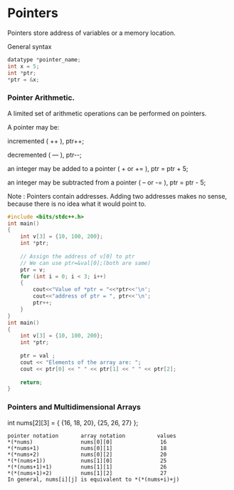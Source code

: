 # Pointers

Pointers store address of variables or a memory location.
  
General syntax 
```cpp
datatype *pointer_name; 
int x = 5;
int *ptr;
*ptr = &x;
```

### Pointer Arithmetic.
  
A limited set of arithmetic operations can be performed on pointers.
  
A pointer may be:

incremented ( ++ ), ptr++;
  
decremented ( — ), ptr--;
  
an integer may be added to a pointer ( + or += ), ptr = ptr + 5;
  
an integer may be subtracted from a pointer ( – or -= ), ptr = ptr - 5;
  
  
Note : Pointers contain addresses. Adding two addresses makes no sense, because there is no idea what it would point to.
  
```cpp
#include <bits/stdc++.h> 
int main() 
{ 
    int v[3] = {10, 100, 200}; 
    int *ptr; 
  
    // Assign the address of v[0] to ptr 
    // We can use ptr=&val[0];(both are same) 
    ptr = v; 
    for (int i = 0; i < 3; i++) 
    { 
        cout<<"Value of *ptr = "<<*ptr<<'\n';
        cout<<"address of ptr = ", ptr<<'\n'; 
        ptr++; 
    } 
} 
int main() 
{ 
    int v[3] = {10, 100, 200}; 
    int *ptr; 
  
    ptr = val ; 
    cout << "Elements of the array are: "; 
    cout << ptr[0] << " " << ptr[1] << " " << ptr[2]; 
  
    return; 
}
```
### Pointers and Multidimensional Arrays

int nums[2][3]  =  { {16, 18, 20}, {25, 26, 27} };
```
pointer notation       array notation          values
*(*nums)               nums[0][0]               16
*(*nums+1)             nums[0][1]               18
*(*nums+2)             nums[0][2]               20
*(*(nums+1))           nums[1][0]               25
*(*(nums+1)+1)         nums[1][1]               26
*(*(nums+1)+2)         nums[1][2]               27
In general, nums[i][j] is equivalent to *(*(nums+i)+j)
```
